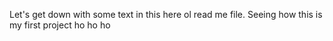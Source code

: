 Let's get down with some text in this here ol read me file. Seeing how this is my first project ho ho ho
